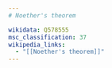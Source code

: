 ```yaml
---
# Noether's theorem

wikidata: Q578555
msc_classification: 37
wikipedia_links:
  - "[[Noether's theorem]]"
---
```

